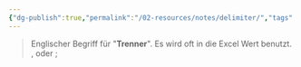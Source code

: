 ```yaml
---
{"dg-publish":true,"permalink":"/02-resources/notes/delimiter/","tags":[null],"noteIcon":"","updated":"2024-06-21T09:01:29.435+02:00"}
---
```


> Englischer Begriff für "**Trenner**".
> Es wird oft in die Excel Wert benutzt.
> ${,}$ oder ${;}$